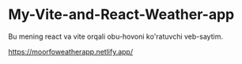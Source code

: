 # My-Vite-and-React-Weather-app
Bu mening react va vite orqali obu-hovoni ko'ratuvchi veb-saytim.

<a href="https://moorfoweatherapp.netlify.app/">https://moorfoweatherapp.netlify.app/</a>
